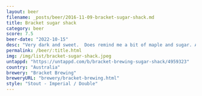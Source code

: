 ```yaml
---
layout: beer
filename: _posts/beer/2016-11-09-bracket-sugar-shack.md
title: Bracket sugar shack
category: beer
score: 7.5
beer-date: "2022-10-15"
desc: "Very dark and sweet.  Does remind me a bit of maple and sugar. A little bit too boozy for my taste"
permalink: /beer/:title.html
img: /img/list/bracket-sugar-shack.jpeg
untappd: "https://untappd.com/b/bracket-brewing-sugar-shack/4959323"
country: "Australia"
brewery: "Bracket Brewing"
breweryURL: "brewery/bracket-brewing.html"
style: "Stout - Imperial / Double"
---
```

